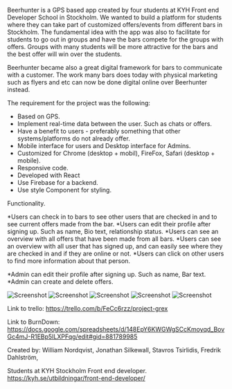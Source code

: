 ﻿Beerhunter is a GPS  based app created by four students at KYH Front end Developer School in Stockholm. We wanted to build a platform for students where they can take part of customized offers/events from different bars in Stockholm. The fundamental idea with the app was also to facilitate for students to go out in groups and have the bars compete for the groups with offers. Groups with many students will be more attractive for the bars and the best offer will win over the students.

Beerhunter became also a great digital framework for bars to communicate with a customer. The work many bars does today with physical marketing such as flyers and etc can now be done digital online over Beerhunter instead.  

The requirement for the project was the following: 
* Based on GPS. 
* Implement real-time data between the user. Such as chats or offers.
* Have a benefit to users - preferably something that other systems/platforms do not already offer.
* Mobile interface for users and Desktop interface for Admins.  
* Customized for Chrome (desktop + mobil), FireFox, Safari (desktop + mobile).
* Responsive code. 
* Developed with React 
* Use Firebase for a backend. 
* Use style Component for styling. 


Functionality.

*Users can check in to bars to see other users that are checked in and to see current offers made from the bar. 
*Users can edit their profile after signing up. Such as name, Bio text, relationship status.
*Users can see an overview with all offers that have been made from all bars. 
*Users can see an overview with all user that has signed up, and can easily see where they are checked in and if they are online or not. 
*Users can click on other users to find more information about that person. 

*Admin can edit their profile after signing up. Such as name, Bar text.
*Admin can create and delete offers. 


![Screenshot](ReadMeImg/erbjudanden.png)
![Screenshot](ReadMeImg/friends.png)
![Screenshot](ReadMeImg/map.png)
![Screenshot](ReadMeImg/profil.png)
![Screenshot](ReadMeImg/profilebar.png)


Link to trello: 
https://trello.com/b/FeCc6rzz/project-grex

Link to BurnDown:
https://docs.google.com/spreadsheets/d/148EpY6KWGWgSCcKmoyqd_BovGc4mJ-R1EBp5ILXPFqg/edit#gid=881789985


Created by: 
William Nordqvist,
Jonathan Silkewall, 
Stavros Tsirlidis,
Fredrik Dahlström,

Students at KYH Stockholm Front end developer. 
https://kyh.se/utbildningar/front-end-developer/
